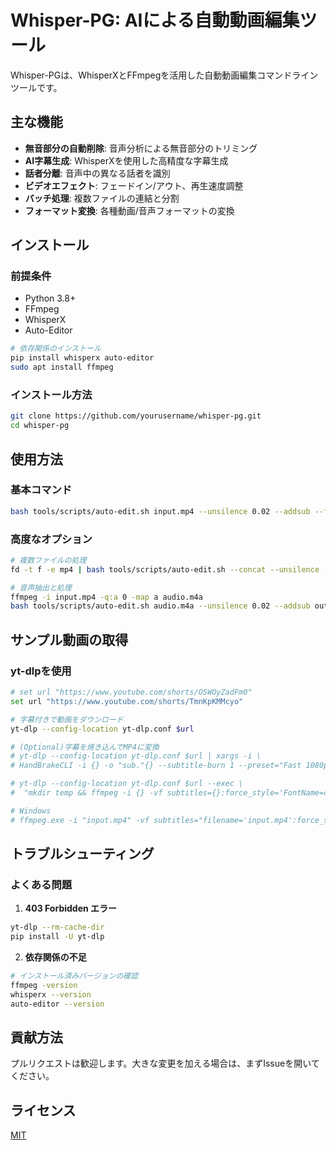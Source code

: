 # Whisper-PG: AIによる自動動画編集ツール

Whisper-PGは、WhisperXとFFmpegを活用した自動動画編集コマンドラインツールです。

## 主な機能

- **無音部分の自動削除**: 音声分析による無音部分のトリミング
- **AI字幕生成**: WhisperXを使用した高精度な字幕生成
- **話者分離**: 音声中の異なる話者を識別
- **ビデオエフェクト**: フェードイン/アウト、再生速度調整
- **バッチ処理**: 複数ファイルの連結と分割
- **フォーマット変換**: 各種動画/音声フォーマットの変換

## インストール

### 前提条件
- Python 3.8+
- FFmpeg
- WhisperX
- Auto-Editor

```bash
# 依存関係のインストール
pip install whisperx auto-editor
sudo apt install ffmpeg
```

### インストール方法
```bash
git clone https://github.com/yourusername/whisper-pg.git
cd whisper-pg
```

## 使用方法

### 基本コマンド
```bash
bash tools/scripts/auto-edit.sh input.mp4 --unsilence 0.02 --addsub --fade-in output.mp4
```

### 高度なオプション
```bash
# 複数ファイルの処理
fd -t f -e mp4 | bash tools/scripts/auto-edit.sh --concat --unsilence --split '5min' --speed 1.75 V"%02d.%03d"_"%FT%T".mp4

# 音声抽出と処理
ffmpeg -i input.mp4 -q:a 0 -map a audio.m4a
bash tools/scripts/auto-edit.sh audio.m4a --unsilence 0.02 --addsub output.mp4
```

## サンプル動画の取得

### yt-dlpを使用
```bash
# set url "https://www.youtube.com/shorts/O5WOyZadFm0"
set url "https://www.youtube.com/shorts/TmnKpKMMcyo"

# 字幕付きで動画をダウンロード
yt-dlp --config-location yt-dlp.conf $url

# (Optional)字幕を焼き込んでMP4に変換
# yt-dlp --config-location yt-dlp.conf $url | xargs -i \
# HandBrakeCLI -i {} -o "sub."{} --subtitle-burn 1 --preset="Fast 1080p30"

# yt-dlp --config-location yt-dlp.conf $url --exec \
#  "mkdir temp && ffmpeg -i {} -vf subtitles={}:force_style='FontName=cinecaption' -acodec copy temp/{} && mv -f temp/{} {} && rm -r temp" --restrict-filenames AO4In7d6X-c

# Windows
# ffmpeg.exe -i "input.mp4" -vf subtitles="filename='input.mp4':force_style='FontSize=20,FontName=Arial'" -c:v libx264 -x264-params crf=22 -preset fast -profile:v high "output.mp4"
```

## トラブルシューティング

### よくある問題
1. **403 Forbidden エラー**
```bash
yt-dlp --rm-cache-dir
pip install -U yt-dlp
```

2. **依存関係の不足**
```bash
# インストール済みバージョンの確認
ffmpeg -version
whisperx --version
auto-editor --version
```

## 貢献方法
プルリクエストは歓迎します。大きな変更を加える場合は、まずIssueを開いてください。

## ライセンス
[MIT](https://choosealicense.com/licenses/mit/)
